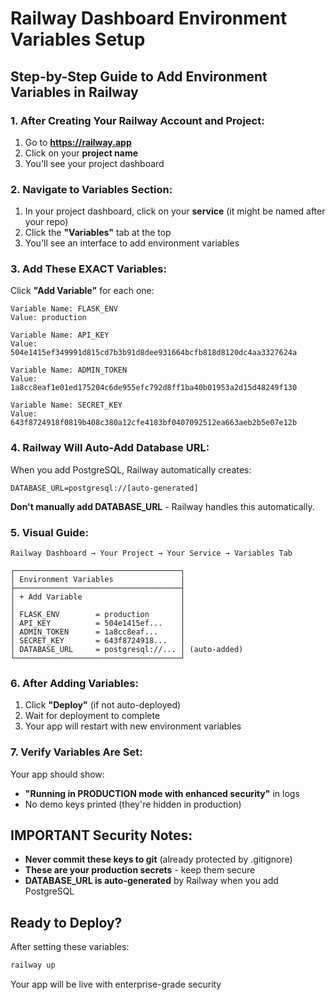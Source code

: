 # Railway Dashboard Environment Variables Setup

## Step-by-Step Guide to Add Environment Variables in Railway

### 1. **After Creating Your Railway Account and Project:**

1. Go to **https://railway.app**
2. Click on your **project name**
3. You'll see your project dashboard

### 2. **Navigate to Variables Section:**

1. In your project dashboard, click on your **service** (it might be named after your repo)
2. Click the **"Variables"** tab at the top
3. You'll see an interface to add environment variables

### 3. **Add These EXACT Variables:**

Click **"Add Variable"** for each one:

```
Variable Name: FLASK_ENV
Value: production
```

```
Variable Name: API_KEY  
Value: 504e1415ef349991d815cd7b3b91d8dee931664bcfb818d8120dc4aa3327624a
```

```
Variable Name: ADMIN_TOKEN
Value: 1a8cc8eaf1e01ed175204c6de955efc792d8ff1ba40b01953a2d15d48249f130
```

```
Variable Name: SECRET_KEY
Value: 643f8724918f0819b408c380a12cfe4183bf0407092512ea663aeb2b5e07e12b
```

### 4. **Railway Will Auto-Add Database URL:**

When you add PostgreSQL, Railway automatically creates:
```
DATABASE_URL=postgresql://[auto-generated]
```

**Don't manually add DATABASE_URL** - Railway handles this automatically.

### 5. **Visual Guide:**

```
Railway Dashboard → Your Project → Your Service → Variables Tab

┌─────────────────────────────────────┐
│ Environment Variables               │
├─────────────────────────────────────┤
│ + Add Variable                      │
│                                     │
│ FLASK_ENV        = production       │
│ API_KEY          = 504e1415ef...    │
│ ADMIN_TOKEN      = 1a8cc8eaf...     │
│ SECRET_KEY       = 643f8724918...   │
│ DATABASE_URL     = postgresql://... │ (auto-added)
└─────────────────────────────────────┘
```

### 6. **After Adding Variables:**

1. Click **"Deploy"** (if not auto-deployed)
2. Wait for deployment to complete
3. Your app will restart with new environment variables

### 7. **Verify Variables Are Set:**

Your app should show:
- **"Running in PRODUCTION mode with enhanced security"** in logs
- No demo keys printed (they're hidden in production)

## **IMPORTANT Security Notes:**

- **Never commit these keys to git** (already protected by .gitignore)
- **These are your production secrets** - keep them secure
- **DATABASE_URL is auto-generated** by Railway when you add PostgreSQL

## **Ready to Deploy?**

After setting these variables:
```bash
railway up
```

Your app will be live with enterprise-grade security
